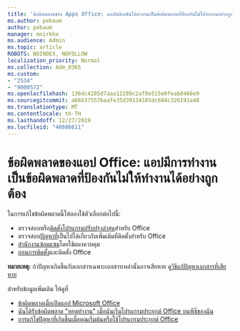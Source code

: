 ```yaml
---
title: 'ข้อผิดพลาดของ Apps Office: แอปพลิเคชันได้ทำงานเป็นข้อผิดพลาดที่ป้องกันไม่ให้ทำงานอย่างถูกต้อง'
ms.author: pebaum
author: pebaum
manager: mnirkhe
ms.audience: Admin
ms.topic: article
ROBOTS: NOINDEX, NOFOLLOW
localization_priority: Normal
ms.collection: Adm_O365
ms.custom:
- "2534"
- "9000572"
ms.openlocfilehash: 136dc4285d7aaa12289c2af0e515e0feab0466e9
ms.sourcegitcommit: a66b37557baafe35d39134105dc604c326191a48
ms.translationtype: MT
ms.contentlocale: th-TH
ms.lasthandoff: 12/27/2019
ms.locfileid: "40886611"
---
```

# <a name="office-apps-error-app-has-run-into-an-error-that-is-preventing-it-from-working-correctly"></a>ข้อผิดพลาดของแอป Office: แอปมีการทำงานเป็นข้อผิดพลาดที่ป้องกันไม่ให้ทำงานได้อย่างถูกต้อง

ในการแก้ไขข้อผิดพลาดนี้ให้ลองใช้ตัวเลือกต่อไปนี้:

- ตรวจสอบหรือ[ติดตั้งโปรแกรมปรับปรุงล่าสุด](https://support.office.com/article/update-office-and-your-computer-with-microsoft-update-2ab296f3-7f03-43a2-8e50-46de917611c5)สำหรับ Office
- ตรวจสอบ[ปัญหาที่](https://support.office.com/article/powerpoint-isn-t-responding-hangs-or-freezes-652ede6e-e3d2-449a-a07f-8c800dfb948d?ocmsassetID=HA104114659&CorrelationId=98329f6f-f51f-4f44-a876-4142c3583312#bkmk_addins)เป็นไปได้เกี่ยวกับเพิ่มเติมที่ติดตั้งสำหรับ Office
- [สำนักงานซ่อมแซม](https://support.office.com/article/repair-an-office-application-7821d4b6-7c1d-4205-aa0e-a6b40c5bb88b)โดยใช้แผงควบคุม
- [ถอนการติดตั้ง](https://support.office.com/article/uninstall-office-from-a-pc-9dd49b83-264a-477a-8fcc-2fdf5dbf61d8)และติดตั้ง Office

**หมายเหตุ:** ถ้าปัญหาเกิดขึ้นกับเอกสารเฉพาะเอกสารเหล่านั้นอาจเสียหาย ดู[วิธีแก้ปัญหาเอกสารที่เสียหาย](https://docs.microsoft.com/office/troubleshoot/word/damaged-documents-in-word)

สำหรับข้อมูลเพิ่มเติม ให้ดูที่ 

- [ข้อผิดพลาดเมื่อเปิดแอป Microsoft Office](https://support.office.com/article/error-when-opening-microsoft-office-apps-b84b6a63-4b8c-46ec-ae9a-ad91d6160d72)
- [ฉันได้รับข้อผิดพลาด "หยุดทำงาน" เมื่อฉันเริ่มโปรแกรมประยุกต์ Office บนพีซีของฉัน](https://support.office.com/article/i-get-a-stopped-working-error-when-i-start-office-applications-on-my-pc-52bd7985-4e99-4a35-84c8-2d9b8301a2fa)
- [การแก้ไขปัญหาที่เกิดขึ้นเมื่อคุณเริ่มต้นหรือใช้โปรแกรมประยุกต์ Office](https://docs.microsoft.com/office/troubleshoot/word/issues-when-start-or-use-word)